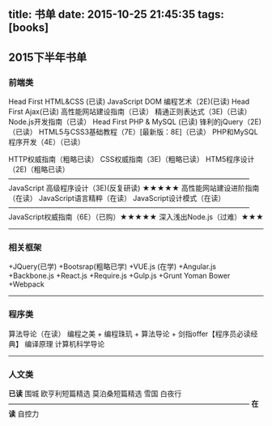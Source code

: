 title: 书单
date: 2015-10-25 21:45:35
tags: [books]
---
## 2015下半年书单

### 前端类
Head First HTML&CSS (已读)
JavaScript DOM 编程艺术（2E)(已读)
Head First Ajax(已读)
高性能网站建设指南（已读）
精通正则表达式（3E)（已读）
Node.js开发指南（已读）
Head First PHP & MySQL (已读)
锋利的jQuery（2E)（已读）
HTML5与CSS3基础教程（7E）[最新版：8E]（已读）
PHP和MySQL程序开发（4E）（已读）

HTTP权威指南（粗略已读）
CSS权威指南（3E)（粗略已读）
HTM5程序设计（2E)（粗略已读）
——————————————————————————————————
JavaScript 高级程序设计（3E)(反复研读) ★★★★★
高性能网站建设进阶指南（在读）
JavaScript语言精粹（在读）
JavaScript设计模式（在读）
——————————————————————————————————
JavaScript权威指南（6E）（已购）★★★★★
深入浅出Node.js（过难）★★★
***
### 相关框架
+JQuery(已学)
+Bootsrap(粗略已学)
+VUE.js (在学)
+Angular.js
+Backbone.js
+React.js
+Require.js
+Gulp.js
+Grunt Yoman Bower
+Webpack
***
### 程序类
算法导论（在读）
编程之美 + 编程珠玑 + 算法导论 + 剑指offer【程序员必读经典】
编译原理
计算机科学导论

***

### 人文类
**已读**
围城
欧亨利短篇精选
莫泊桑短篇精选
雪国
白夜行
——————————————————————————————————
**在读**
自控力



